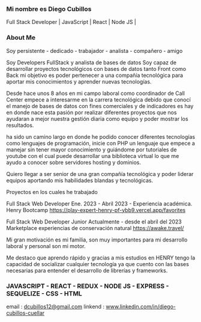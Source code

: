 ### Mi nombre es Diego Cubillos
Full Stack Developer | JavaScript | React | Node JS |

### About Me


Soy persistente - dedicado - trabajador - analista - compañero - amigo

Soy Developers FullStack y analista de bases de datos
Soy capaz de desarrollar proyectos tecnológicos con bases de datos tanto Front como Back
mi objetivo es poder pertenecer a una compañía tecnológica para aportar mis conocimientos y aprender nuevas tecnologías.

Desde hace unos 8 años en mi campo laboral como coordinador de Call Center empece a interesarme en la carrera tecnológica debido que conocí el manejo de bases de datos con fines comerciales y de indicadores es hay en donde nace esta pasión por realizar diferentes proyectos que nos ayudaran a mejor nuestra gestión diaria como equipo y poder mostrar los resultados.

ha sido un camino largo en donde he podido conocer diferentes tecnologías como lenguajes de programación, inicie con PHP un lenguaje que empece a manejar sin tener mayor conocimiento y guiándome por tutoriales de youtube con el cual puede desarrollar una biblioteca virtual lo que me ayudo a conocer sobre servidores hosting y dominios.

Quiero llegar a ser senior de una gran compañía tecnológica y poder liderar equipos aportando mis habilidades blandas y tecnológicas.

Proyectos en los cuales he trabajado

Full Stack Web Developer 
Ene. 2023 - Abril 2023 - Experiencia académica. Henry Bootcamp
https://play-expert-henry-pf-ybb9.vercel.app/favorites 

Full Stack Web Developer  Junior 
Actualmente - desde el abril del 2023 
Marketplace experiencias de conservación natural
https://awake.travel/


Mi gran motivación es mi familia, son muy importantes para mi desarrollo laboral y personal son mi motor.

Me destaco que aprendo rápido y gracias a mis estudios en HENRY tengo la capacidad de socializar cualquier tecnología ya que cuento con las bases necesarias para entender el desarrollo de librerías y frameworks.

### JAVASCRIPT - REACT - REDUX - NODE JS - EXPRESS - SEQUELIZE - CSS - HTML

email : dcubillos12@gmail.com
linkend : www.linkedin.com/in/diego-cubillos-cuellar
